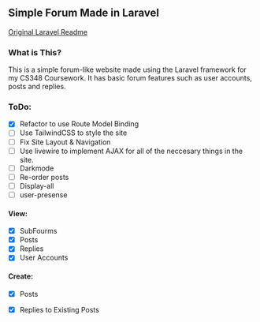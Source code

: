 ## Simple Forum Made in Laravel
[Original Laravel Readme](https://github.com/james-w1/cs348-coursework/blob/main/README.md.laravel)
### What is This?
This is a simple forum-like website made using the Laravel framework for my CS348 Coursework. It has basic forum features such as user accounts, posts and replies.
### ToDo:
- [x] Refactor to use Route Model Binding
- [ ] Use TailwindCSS to style the site
- [ ] Fix Site Layout & Navigation
- [ ] Use livewire to implement AJAX for all of the neccesary things in the site.
- [ ] Darkmode
- [ ] Re-order posts
- [ ] Display-all 
- [ ] user-presense
#### View:
- [x] SubFourms
- [x] Posts
- [x] Replies
- [x] User Accounts
#### Create:
- [x] Posts
- [x] Replies to Existing Posts

